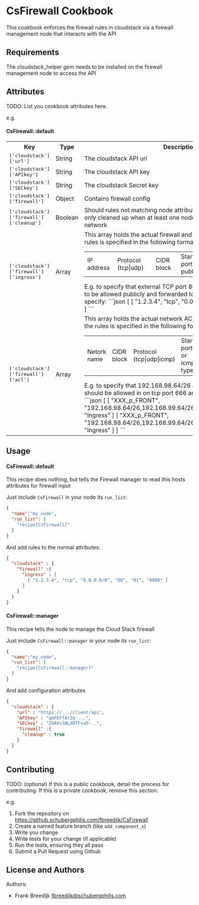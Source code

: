 CsFirewall Cookbook
===================
This cookbook enforces the firewall rules in cloudstack via a firewall 
management node that interacts with the API

Requirements
------------
The cloudstack_helper gem needs to be installed on the firewall management
node to access the API

Attributes
----------
TODO: List you cookbook attributes here.

e.g.
#### CsFirewall::default
<table>
  <tr>
    <th>Key</th>
    <th>Type</th>
    <th>Description</th>
    <th>Default</th>
  </tr>
  <tr>
    <td><tt>['cloudstack']['url']</tt></td>
    <td>String</td>
    <td>The cloudstack API url</td>
    <td><tt></tt></td>
  </tr>
  <tr>
    <td><tt>['cloudstack']['APIkey']</tt></td>
    <td>String</td>
    <td>The cloudstack API key</td>
    <td><tt></tt></td>
  </tr>
  <tr>
    <td><tt>['cloudstack']['SECkey']</tt></td>
    <td>String</td>
    <td>The cloudstack Secret key</td>
    <td><tt></tt></td>
  </tr>
  <tr>
    <td><tt>['cloudstack']['firewall']</tt></td>
    <td>Object</td>
    <td>Contains firewall config</td>
    <td><tt></tt></td>
  </tr>
  <tr>
    <td><tt>['cloudstack']['firewall']['cleanup']</tt></td>
    <td>Boolean</td>
    <td>
		Should rules not matching node attributes be cleaned up?
		ACLs are only cleaned up when at least one node has specified an ACL in the network
		</td>
    <td><tt>False</tt></td>
  </tr>
  <tr>
    <td><tt>['cloudstack']['firewall']['ingress']</tt></td>
    <td>Array</td>
    <td>This array holds the actual firewall and portnat rules
    Each of the rules is specified in the following format:
    <table>
      <tr>
        <td>IP address</td>
        <td>Protocol (tcp|udp)</td>
        <td>CIDR block</td>
        <td>Start port public</td>
        <td>End port public</td>
        <td>Start port private<td>
      </tr>
    </table>
    E.g. to specify that external TCP port 80 and 81 on ip 1.2.3.4 have to be allowed publicly and forwarded to port 8080 and 8081 specify:
```json
    [ [ "1.2.3.4", "tcp", "0.0.0.0/0", "80", "81", "8080" ] ]
```
    </td>
    <td><tt>Empty</tt></td>
  </tr>
  <tr>
    <td><tt>['cloudstack']['firewall']['acl']</tt></td>
    <td>Array</td>
    <td>This array holds the actual network ACL rules for this node
    Each of the rules is specified in the following format:
    <table>
      <tr>
        <td>Netork name</td>
        <td>CIDR block</td>
        <td>Protocol (tcp|udp|icmp)</td>
        <td>Start port or icmp type</td>
        <td>End port or icmp code</td>
        <td>Direction (Ingress|Egress) *Mind the capital*<td>
      </tr>
    </table>
    E.g. to specify that 192.168.98.64/26 and 192.168.99.64/26 should be allowed in on tcp port 666 and 667 and all ICMP specify:
```json
    [ 
			[ "XXX_p_FRONT", "192.168.98.64/26,192.168.99.64/26", "tcp", "666", "667", "Ingress" ] 
      [ "XXX_p_FRONT", "192.168.98.64/26,192.168.99.64/26", "tcp", "666", "667", "Ingress" ] 
		]
```
    </td>
    <td><tt>Empty</tt></td>
  </tr>
</table>

Usage
-----
#### CsFirewall::default
This recipe does nothing, but tells the Firewall manager to read this hosts attributes for firewall input

Just include `CsFirewall` in your node its `run_list`:

```json
{
  "name":"my_node",
  "run_list": [
    "recipe[CsFirewall]"
  ]
}
```

And add rules to the normal attributes:
```json
{
  "cloudstack" : {
    "firewall" :{
      "ingress" : [
        [ "1.2.3.4", "tcp", "0.0.0.0/0", "80", "81", "8080" ]
      ]
    }
  }
}
```

#### CsFirewall::manager
This recipe tells the node to manage the Cloud Stack firewall

Just include `CsFirewall::manager` in your node its `run_list`:

```json
{
  "name":"my_node",
  "run_list": [
    "recipe[CsFirewall::manager]"
  ]
}
```

And add configuration attributes
```json
{
  "cloudstack" : {
    "url" : "https://.../client/api",
    "APIkey" : "qmFEFfAr3q-...",
    "SECkey" : "ZOAXv1WLXRfFvxD-..",
    "firewall" :{
      "cleanup" : true
    }
  }
}
```

Contributing
------------
TODO: (optional) If this is a public cookbook, detail the process for contributing. If this is a private cookbook, remove this section.

e.g.
1. Fork the repository on https://github.schubergphilis.com/fbreedijk/CsFirewall
2. Create a named feature branch (like `add_component_x`)
3. Write you change
4. Write tests for your change (if applicable)
5. Run the tests, ensuring they all pass
6. Submit a Pull Request using Github

License and Authors
-------------------
Authors: 
* Frank Breedijk <fbreedijk@schubergphilis.com>
